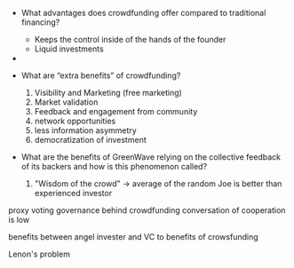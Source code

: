 
- What advantages does crowdfunding offer compared to traditional financing?
	- Keeps the control inside of the hands of the founder
	- Liquid investments
- 
- What are “extra benefits” of crowdfunding? 
	1) Visibility and Marketing (free marketing)
	2) Market validation 
	3) Feedback and engagement from community
	4) network opportunities 
	5) less information asymmetry
	6) democratization of investment

- What are the benefits of GreenWave relying on the collective feedback of its backers and how is this phenomenon called?
	1) "Wisdom of the crowd" -> average of the random Joe is better than experienced investor


proxy voting
governance behind crowdfunding
conversation of cooperation is low

benefits between angel invester and VC to benefits of crowsfunding

Lenon's problem
